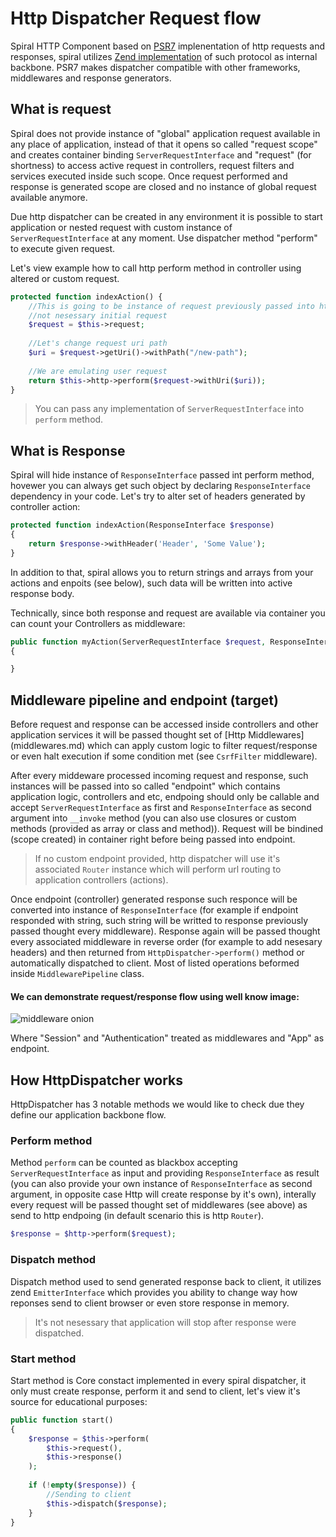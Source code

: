 # Http Dispatcher Request flow
Spiral HTTP Component based on [PSR7](http://www.php-fig.org/psr/psr-7/) implenentation of http requests and responses, spiral utilizes [Zend implementation](https://github.com/zendframework/zend-diactoros) of such protocol as internal backbone. PSR7 makes dispatcher compatible with other frameworks,
middlewares and response generators.

## What is request
Spiral does not provide instance of "global" application request available in any place of application, instead of that it opens so called "request scope" and 
creates container binding `ServerRequestInterface` and "request" (for shortness) to access active request in controllers, request filters and services executed inside such scope. Once request performed and response is generated scope are closed and no instance of global request available anymore.

Due http dispatcher can be created in any environment it is possible to start application or nested request with custom instance of `ServerRequestInterface` at any
moment. Use dispatcher method "perform" to execute given request.

Let's view example how to call http perform method in controller using altered or custom request.

```php
protected function indexAction() {
    //This is going to be instance of request previously passed into http dispatcher method, 
    //not nesessary initial request
    $request = $this->request;
    
    //Let's change request uri path
    $uri = $request->getUri()->withPath("/new-path"); 
    
    //We are emulating user request 
    return $this->http->perform($request->withUri($uri));
}
```

> You can pass any implementation of `ServerRequestInterface` into `perform` method.

## What is Response
Spiral will hide instance of `ResponseInterface` passed int perform method, hovewer you can always get such object by declaring `ResponseInterface` dependency in your code. Let's try to alter set of headers generated by controller action:

```php
protected function indexAction(ResponseInterface $response)
{
    return $response->withHeader('Header', 'Some Value');
}
```

In addition to that, spiral allows you to return strings and arrays from your actions and enpoits (see below), such data will be written into active response body.

Technically, since both response and request are available via container you can count your Controllers as middleware:

```php
public function myAction(ServerRequestInterface $request, ResponseInterface $response)
{

}
```

## Middleware pipeline and endpoint (target)
Before request and response can be accessed inside controllers and other application services it will be passed thought set of [Http Middlewares] (middlewares.md) which can apply custom logic to filter request/response or even halt execution if some condition met (see `CsrfFilter` middleware).

After every middeware processed incoming request and response, such instances will be passed into so called "endpoint" which contains application logic, controllers and etc, endpoing should only be callable and accept `ServerRequestInterface` as first and `ResponseInterface` as second argument into `__invoke` method  (you can also use closures or custom methods (provided as array or class and method)). Request will be bindined (scope created) in container right before being passed into endpoint.

> If no custom endpoint provided, http dispatcher will use it's associated `Router` instance which will perform url routing to application controllers (actions).

Once endpoint (controller) generated response such responce will be converted into instance of `ResponseInterface` (for example if endpoint responded with string, such string will be writted to response previously passed thought every middleware). Response again will be passed thought every associated middleware in reverse order (for example to add nesesary headers) and then returned from `HttpDispatcher->perform()` method or automatically dispatched to client. Most of listed operations beformed inside `MiddlewarePipeline` class.

#### We can demonstrate request/response flow using well know image:
![middleware onion](http://stackphp.com/img/onion.png)

Where "Session" and "Authentication" treated as middlewares and "App" as endpoint.

## How HttpDispatcher works
HttpDispatcher has 3 notable methods we would like to check due they define our application backbone flow.

### Perform method
Method `perform` can be counted as blackbox accepting `ServerRequestInterface` as input and providing `ResponseInterface` as result (you can also provide your own instance of `ResponseInterface` as second argument, in opposite case Http will create response by it's own), interally every request will be passed thought set of middlewares (see above) as send to http endpoing (in default scenario this is http `Router`).

```php
$response = $http->perform($request);
```

### Dispatch method
Dispatch method used to send generated response back to client, it utilizes zend `EmitterInterface` which provides you ability to change way how reponses send to 
client browser or even store response in memory.

> It's not nesessary that application will stop after response were dispatched.

### Start method
Start method is Core constact implemented in every spiral dispatcher, it only must create response, perform it and send to client, let's view it's source for educational
purposes:
```php
public function start()
{
    $response = $this->perform(
        $this->request(),
        $this->response()
    );
    
    if (!empty($response)) {
        //Sending to client
        $this->dispatch($response);
    }
}
```

